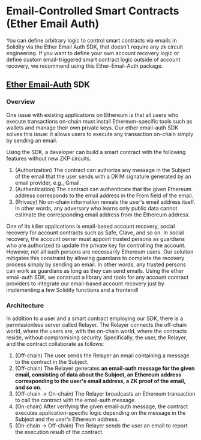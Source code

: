 # Email-Controlled Smart Contracts (Ether Email Auth)

You can define arbitrary logic to control smart contracts via emails in Solidity via the Ether Email Auth SDK, that doesn't require any zk circuit engineering. If you want to define your own account recovery logic or define custom email-triggered smart contract logic outside of account recovery, we recommend using this Ether-Email-Auth package.

## [Ether Email-Auth](https://github.com/zkemail/ether-email-auth/tree/feat/docs-updates) SDK

### Overview

One issue with existing applications on Ethereum is that all users who execute transactions on-chain must install Ethereum-specific tools such as wallets and manage their own private keys. Our ether email-auth SDK solves this issue: it allows users to execute any transaction on-chain simply by sending an email.

Using the SDK, a developer can build a smart contract with the following features without new ZKP circuits.

1. (Authorization) The contract can authorize any message in the Subject of the email that the user sends with a DKIM signature generated by an email provider, e.g., Gmail.
2. (Authentication) The contract can authenticate that the given Ethereum address corresponds to the email address in the From field of the email.
3. (Privacy) No on-chain information reveals the user's email address itself. In other words, any adversary who learns only public data cannot estimate the corresponding email address from the Ethereum address.

One of its killer applications is email-based account recovery, social recovery for account contracts such as Safe, Clave, and so on. In social recovery, the account owner must appoint trusted persons as guardians who are authorized to update the private key for controlling the account. However, not all such persons are necessarily Ethereum users. Our solution mitigates this constraint by allowing guardians to complete the recovery process simply by sending an email. In other words, any trusted persons can work as guardians as long as they can send emails. Using the ether email-auth SDK, we construct a library and tools for any account contract providers to integrate our email-based account recovery just by implementing a few Solidity functions and a frontend!

### Architecture

In addition to a user and a smart contract employing our SDK, there is a permissionless server called Relayer. The Relayer connects the off-chain world, where the users are, with the on-chain world, where the contracts reside, without compromising security. Specifically, the user, the Relayer, and the contract collaborate as follows:

1. (Off-chain) The user sends the Relayer an email containing a message to the contract in the Subject.
2. (Off-chain) The Relayer generates **an email-auth message for the given email, consisting of data about the Subject, an Ethereum address corresponding to the user's email address, a ZK proof of the email, and so on**.
3. (Off-chain -> On-chain) The Relayer broadcasts an Ethereum transaction to call the contract with the email-auth message.
4. (On-chain) After verifying the given email-auth message, the contract executes application-specific logic depending on the message in the Subject and the user's Ethereum address.
5. (On-chain -> Off-chain) The Relayer sends the user an email to report the execution result of the contract.

<figure><img src="../../.gitbook/assets/architecture-flow.png" alt=""><figcaption></figcaption></figure>

